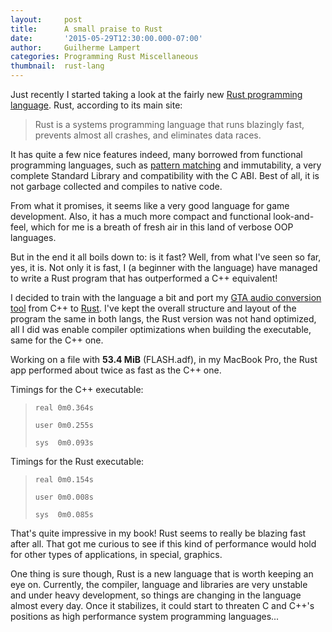 ```yaml
---
layout:     post
title:      A small praise to Rust
date:       '2015-05-29T12:30:00.000-07:00'
author:     Guilherme Lampert
categories: Programming Rust Miscellaneous
thumbnail:  rust-lang
---
```


Just recently I started taking a look at the fairly new [Rust programming language][link_rust_lang].
Rust, according to its main site:

> Rust is a systems programming language that runs blazingly fast, prevents almost all crashes, and eliminates data races.

It has quite a few nice features indeed, many borrowed from functional programming languages, such as [pattern matching][link_match]
and immutability, a very complete Standard Library and compatibility with the C ABI. Best of all, it is not garbage collected and
compiles to native code.

From what it promises, it seems like a very good language for game development. Also, it has a much more compact and functional
look-and-feel, which for me is a breath of fresh air in this land of verbose OOP languages.

But in the end it all boils down to: is it fast? Well, from what I've seen so far, yes, it is. Not only it is fast,
I (a beginner with the language) have managed to write a Rust program that has outperformed a C++ equivalent!

I decided to train with the language a bit and port my [GTA audio conversion tool][link_adf2mp3_cpp] from C++ to [Rust][link_adf2mp3_rust].
I've kept the overall structure and layout of the program the same in both langs, the Rust version was not
hand optimized, all I did was enable compiler optimizations when building the executable, same for the C++ one.

Working on a file with **53.4 MiB** (FLASH.adf), in my MacBook Pro, the Rust app performed about twice as fast as the C++ one.

Timings for the C++ executable:

> `real 0m0.364s`
>
> `user 0m0.255s`
>
> `sys  0m0.093s`

Timings for the Rust executable:

> `real 0m0.154s`
>
> `user 0m0.008s`
>
> `sys  0m0.085s`

That's quite impressive in my book! Rust seems to really be blazing fast after all. That got me curious to see
if this kind of performance would hold for other types of applications, in special, graphics.

One thing is sure though, Rust is a new language that is worth keeping an eye on. Currently, the compiler, language
and libraries are very unstable and under heavy development, so things are changing in the language almost every day.
Once it stabilizes, it could start to threaten C and C++'s positions as high performance system programming languages...

[link_rust_lang]:    http://www.rust-lang.org/
[link_match]:        http://rustbyexample.com/flow_control/match.html
[link_adf2mp3_cpp]:  https://bitbucket.org/glampert/adf2mp3
[link_adf2mp3_rust]: https://bitbucket.org/glampert/adf2mp3/src/cdd48e53d08243477f07615ec6de49808db5cf13/ports/adf2mp3.rs?at=master

